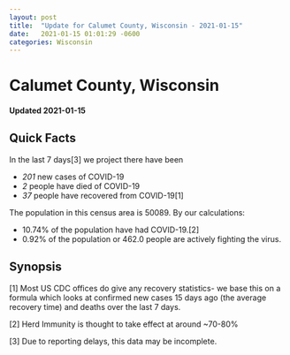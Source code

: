 ```yaml
---
layout: post
title:  "Update for Calumet County, Wisconsin - 2021-01-15"
date:   2021-01-15 01:01:29 -0600
categories: Wisconsin
---
```


# Calumet County, Wisconsin
#### Updated 2021-01-15

## Quick Facts

In the last 7 days[3] we project there have been
- *201* new cases of COVID-19
- *2* people have died of COVID-19
- *37* people have recovered from COVID-19[1]

The population in this census area is 50089. By our calculations:
- 10.74% of the population have had COVID-19.[2]
- 0.92% of the population or 462.0 people are actively fighting the virus.

## Synopsis




[1] Most US CDC offices do give any recovery statistics- we base this on a formula which looks at confirmed new cases
15 days ago (the average recovery time) and deaths over the last 7 days.

[2] Herd Immunity is thought to take effect at around ~70-80%

[3] Due to reporting delays, this data may be incomplete.
 
    